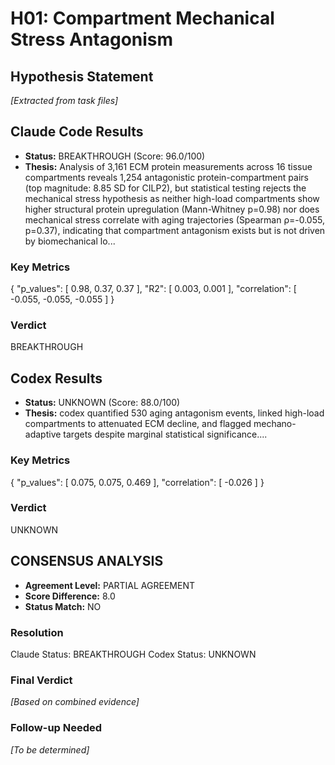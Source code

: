 # H01: Compartment Mechanical Stress Antagonism

## Hypothesis Statement

*[Extracted from task files]*

## Claude Code Results

- **Status:** BREAKTHROUGH (Score: 96.0/100)
- **Thesis:** Analysis of 3,161 ECM protein measurements across 16 tissue compartments reveals 1,254 antagonistic protein-compartment pairs (top magnitude: 8.85 SD for CILP2), but statistical testing rejects the mechanical stress hypothesis as neither high-load compartments show higher structural protein upregulation (Mann-Whitney p=0.98) nor does mechanical stress correlate with aging trajectories (Spearman ρ=-0.055, p=0.37), indicating that compartment antagonism exists but is not driven by biomechanical lo...

### Key Metrics
{
  "p_values": [
    0.98,
    0.37,
    0.37
  ],
  "R2": [
    0.003,
    0.001
  ],
  "correlation": [
    -0.055,
    -0.055,
    -0.055
  ]
}

### Verdict
BREAKTHROUGH


## Codex Results

- **Status:** UNKNOWN (Score: 88.0/100)
- **Thesis:** codex quantified 530 aging antagonism events, linked high-load compartments to attenuated ECM decline, and flagged mechano-adaptive targets despite marginal statistical significance....

### Key Metrics
{
  "p_values": [
    0.075,
    0.075,
    0.469
  ],
  "correlation": [
    -0.026
  ]
}

### Verdict
UNKNOWN


## CONSENSUS ANALYSIS

- **Agreement Level:** PARTIAL AGREEMENT
- **Score Difference:** 8.0
- **Status Match:** NO

### Resolution
Claude Status: BREAKTHROUGH
Codex Status: UNKNOWN

### Final Verdict
*[Based on combined evidence]*

### Follow-up Needed
*[To be determined]*

